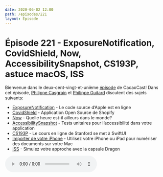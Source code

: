 ```yaml
---
date: 2020-06-02 12:00
path: /episodes/221
layout: Episode
---
```

# Épisode 221 - ExposureNotification, CovidShield, Now, AccessibilitySnapshot, CS193P, astuce macOS, ISS
<p>Bienvenue dans le deux-cent-vingt-et-uni&egrave;me&nbsp;<a href="https://archive.org/download/cacaocast/cacaocast_221.mp3" title="CacaoCast Episode 221">épisode</a> de CacaoCast! Dans cet épisode, <a href="http://www.twitter.com/philippec" title="Philippe Casgrain sur Twitter">Philippe Casgrain</a> et <a href="http://www.twitter.com/cacaocast" title="Philippe Guitard sur Twitter">Philippe Guitard</a> discutent des sujets suivants:</p>
<ul>
<li><a href="https://developer.apple.com/documentation/exposurenotification/building_an_app_to_notify_users_of_covid-19_exposure" title="ExposureNotification">ExposureNotification</a> - Le code source d’Apple est en ligne</li>
<li><a href="https://www.covidshield.app" title="CovidShield">CovidShield</a> - Application Open Source de Shopify</li>
<li><a href="https://github.com/erica/now" title="Now">Now</a> - Quelle heure est-il ailleurs dans le monde?</li>
<li><a href="https://cashapp.github.io/2020-05-20/making-ios-accessibility-testing-easy" title="AccessibilitySnapshot">AccessibilitySnapshot</a> - Tests unitaires pour l’accessibilité dans votre application</li>
<li><a href="https://cs193p.sites.stanford.edu" title="CS193P">CS193P</a> - Le cours en ligne de Stanford se met à SwiftUI</li>
<li><a href="https://twitter.com/davemark/status/1260907435893706755" title="Importer de votre iPhone">Importer de votre iPhone</a> - Utilisez votre iPhone ou iPad pour numériser des documents sur votre Mac</li>
<li><a href="https://iss-sim.spacex.com" title="ISS">ISS</a> - Simulez votre approche avec la capsule Dragon</li>
</ul>
<p><audio controls><source src="https://archive.org/download/cacaocast/cacaocast_221.mp3" type="audio/mpeg"><source src="https://archive.org/download/cacaocast/cacaocast_221.mp3" type="audio/mp4">Votre navigateur ne supporte pas l'élément audio / Your browser does not support the audio element.</audio></p>

